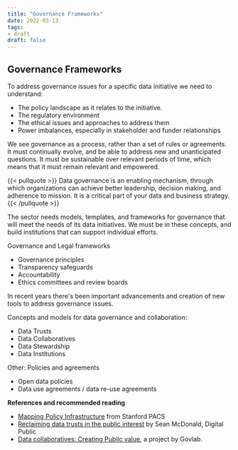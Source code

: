 ```yaml
---
title: "Governance Frameworks"
date: 2022-03-13
tags:
- draft
draft: false
---
```


## Governance Frameworks

To address governance issues for a specific data initiative we need to understand: 
* The policy landscape as it relates to the initiative.
* The regulatory environment
* The ethical issues and approaches to address them
* Power imbalances, especially in stakeholder and funder relationships

We see governance as a process, rather than a set of rules or agreements. It must continually evolve, and be able to address new and unanticipated questions. It must be sustainable over relevant periods of time, which means that it must remain relevant and empowered. 

{{< pullquote >}}
Data governance is an enabling mechanism, through which organizations can achieve better leadership, decision making, and adherence to mission. It is a critical part of your data and business strategy.
{{< /pullquote >}}

The sector needs models, templates, and frameworks for governance that will meet the needs of its data initiatives. We must be in these concepts, and build institutions that can support individual efforts. 

Governance and Legal frameworks
* Governance principles
* Transparency safeguards
* Accountability
* Ethics committees and review boards

In recent years there's been important advancements and creation of new tools to address governance issues. 

Concepts and models for data governance and collaboration:
* Data Trusts
* Data Collaboratives
* Data Stewardship
* Data Institutions

Other: Policies and agreements
* Open data policies
* Data use agreements / data re-use agreements


**References and recommended reading**
* [Mapping Policy Infrastructure](https://pacscenter.stanford.edu/research/digital-civil-society-lab/mapping-policy-infrastructure/) from Stanford PACS
* [Reclaiming data trusts in the public interest](https://www.cigionline.org/articles/reclaiming-data-trusts/) by Sean McDonald, Digital Public
* [Data collaboratives: Creating Public value](https://thegovlab.org/project/project-datacollaboratives-org), a project by Govlab. 
